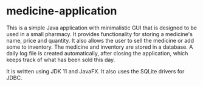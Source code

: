 # medicine-application

This is a simple Java application with minimalistic GUI that is designed to be used in a small pharmacy. It provides functionality for storing a medicine's name, price and quantity. It also allows the user to sell the medicine or add some to inventory. The medicine and inventory are stored in a database. A daily log file is created automatically, after closing the application, which keeps track of what has been sold this day.

It is written using JDK 11 and JavaFX. It also uses the SQLite drivers for JDBC.

